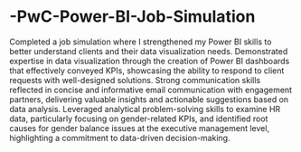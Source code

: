# -PwC-Power-BI-Job-Simulation
Completed a job simulation where I strengthened my Power BI skills to better understand clients and their data visualization needs.
Demonstrated expertise in data visualization through the creation of Power BI dashboards that effectively conveyed KPIs, showcasing the ability to respond to client requests with well-designed solutions.
Strong communication skills reflected in concise and informative email communication with engagement partners, delivering valuable insights and actionable suggestions based on data analysis.
Leveraged analytical problem-solving skills to examine HR data, particularly focusing on gender-related KPIs, and identified root causes for gender balance issues at the executive management level, highlighting a commitment to data-driven decision-making.
